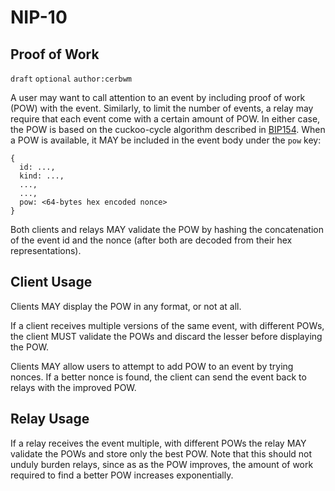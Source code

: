 NIP-10
======

Proof of Work
-------------

`draft` `optional` `author:cerbwm`

A user may want to call attention to an event by
including proof of work (POW) with the event.
Similarly, to limit the number of events,
a relay may require that each event come with a certain amount of POW.
In either case, the POW is based on the cuckoo-cycle algorithm described
in [BIP154](https://bips.xyz/154#cuckoo-cycle-1).
When a POW is available, it MAY be included in the event body under the `pow` key:

```
{
  id: ...,
  kind: ...,
  ...,
  ...,
  pow: <64-bytes hex encoded nonce>
}
```

Both clients and relays MAY validate the POW by
hashing the concatenation of the event id and the nonce
(after both are decoded from their hex representations).

## Client Usage

Clients MAY display the POW in any format, or not at all.

If a client receives multiple versions of the same event, with different POWs,
the client MUST validate the POWs and discard the lesser
before displaying the POW.

Clients MAY allow users to attempt to add POW to an event by trying nonces.
If a better nonce is found,
the client can send the event back to relays with the improved POW.

## Relay Usage

If a relay receives the event multiple, with different POWs
the relay MAY validate the POWs and store only the best POW.
Note that this should not unduly burden relays,
since as as the POW improves,
the amount of work required to find a better POW
increases exponentially.
